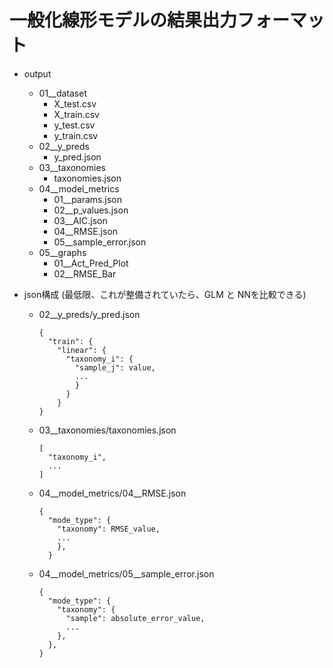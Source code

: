 # 一般化線形モデルの結果出力フォーマット
- output
  - 01__dataset
    - X_test.csv
    - X_train.csv
    - y_test.csv
    - y_train.csv
  - 02__y_preds
    - y_pred.json
  - 03__taxonomies
    - taxonomies.json
  - 04__model_metrics
    - 01__params.json
    - 02__p_values.json
    - 03__AIC.json
    - 04__RMSE.json
    - 05__sample_error.json
  - 05__graphs
    - 01__Act_Pred_Plot
    - 02__RMSE_Bar
   
- json構成 (最低限、これが整備されていたら、GLM と NNを比較できる)
  - 02__y_preds/y_pred.json
    ```
    {
      "train": {
        "linear": {
          "taxonomy_i": {
            "sample_j": value,
            ...
            }
          }
        }
    }
    ```
  - 03__taxonomies/taxonomies.json
    ```
    [
      "taxonomy_i",
      ...
    ]
  - 04__model_metrics/04__RMSE.json
    ```
    {
      "mode_type": {
        "taxonomy": RMSE_value,
        ...
        },
      }
    ```
  - 04__model_metrics/05__sample_error.json
    ```
    {
      "mode_type": {
        "taxonomy": {
          "sample": absolute_error_value,
          ...
        },
      },
    }
    ```
